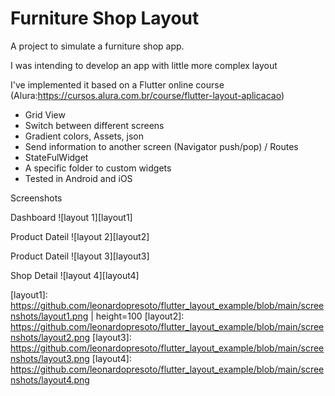 # Furniture Shop Layout

A project to simulate a furniture shop app.

I was intending to develop an app with little more complex layout

I've implemented it based on a Flutter online course (Alura:https://cursos.alura.com.br/course/flutter-layout-aplicacao)

- Grid View
- Switch between different screens
- Gradient colors, Assets, json
- Send information to another screen (Navigator push/pop) / Routes
- StateFulWidget
- A specific folder to custom widgets
- Tested in Android and iOS

Screenshots

Dashboard
![layout 1][layout1]

Product Dateil
![layout 2][layout2]

Product Dateil
![layout 3][layout3]

Shop Detail
![layout 4][layout4]



[layout1]: https://github.com/leonardopresoto/flutter_layout_example/blob/main/screenshots/layout1.png | height=100
[layout2]: https://github.com/leonardopresoto/flutter_layout_example/blob/main/screenshots/layout2.png
[layout3]: https://github.com/leonardopresoto/flutter_layout_example/blob/main/screenshots/layout3.png
[layout4]: https://github.com/leonardopresoto/flutter_layout_example/blob/main/screenshots/layout4.png
